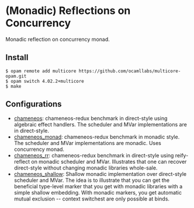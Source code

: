 # (Monadic) Reflections on Concurrency

Monadic reflection on concurrency monad.

## Install

    $ opam remote add multicore https://github.com/ocamllabs/multicore-opam.git
    $ opam switch 4.02.2+multicore
    $ make

## Configurations

- [chameneos](https://github.com/kayceesrk/reify_reflect_concurrency/blob/master/chameneos.ml):
  chameneos-redux benchmark in direct-style using algebraic effect handlers. The
  scheduler and MVar implementations are in direct-style.
- [chameneos_monad](https://github.com/kayceesrk/reify_reflect_concurrency/blob/master/chameneos_monad.ml):
  chameneos-redux benchmark in monadic style. The scheduler and MVar
  implementations are monadic. Uses concurrency monad.
- [chameneos_rr](https://github.com/kayceesrk/reify_reflect_concurrency/blob/master/chameneos_rr.ml):
  chameneos-redux benchmark in direct-style using reify-reflect on monadic
  scheduler and MVar. Illustrates that one can recover direct-style without
  changing monadic libraries whole-sale.
- [chameneos_shallow](https://github.com/kayceesrk/reify_reflect_concurrency/blob/master/chameneos_shallow.ml):
  Shallow monadic implementation over direct-style scheduler and MVar. The idea
  is to illustrate that you can get the beneficial type-level marker that you
  get with monadic libraries with a simple shallow embedding. With monadic
  markers, you get automatic mutual exclusion -- context switchest are only
  possible at binds.
